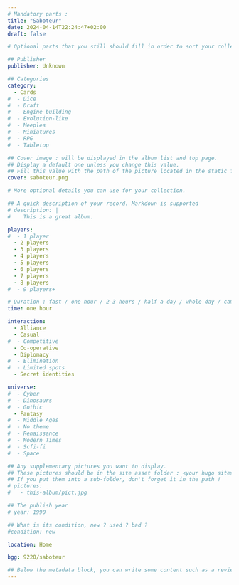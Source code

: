 ```yaml
---
# Mandatory parts :
title: "Saboteur"
date: 2024-04-14T22:24:47+02:00
draft: false

# Optional parts that you still should fill in order to sort your collection

## Publisher
publisher: Unknown

## Categories
category:
  - Cards
#  - Dice
#  - Draft
#  - Engine building
#  - Evolution-like
#  - Meeples
#  - Miniatures
#  - RPG
#  - Tabletop

## Cover image : will be displayed in the album list and top page.
## Display a default one unless you change this value.
## Fill this value with the path of the picture located in the static folder
cover: saboteur.png

# More optional details you can use for your collection.

## A quick description of your record. Markdown is supported
# description: |
#    This is a great album.

players:
#  - 1 player
  - 2 players
  - 3 players
  - 4 players
  - 5 players
  - 6 players
  - 7 players
  - 8 players
#  - 9 players+

# Duration : fast / one hour / 2-3 hours / half a day / whole day / campaign
time: one hour

interaction:
  - Alliance
  - Casual
#  - Competitive
  - Co-operative
  - Diplomacy
#  - Elimination
#  - Limited spots
  - Secret identities

universe:
#  - Cyber
#  - Dinosaurs
#  - Gothic
  - Fantasy
#  - Middle Ages
#  - No theme
#  - Renaissance
#  - Modern Times
#  - Scfi-fi
#  - Space

## Any supplementary pictures you want to display.
## These pictures should be in the site asset folder : <your hugo site>/static
## If you put them into a sub-folder, don't forget it in the path !
# pictures:
#   - this-album/pict.jpg

## The publish year
# year: 1990

## What is its condition, new ? used ? bad ?
#condition: new

location: Home

bgg: 9220/saboteur

## Below the metadata block, you can write some content such as a review or anything else you want. It'll be displayed in the album page.
---
```

